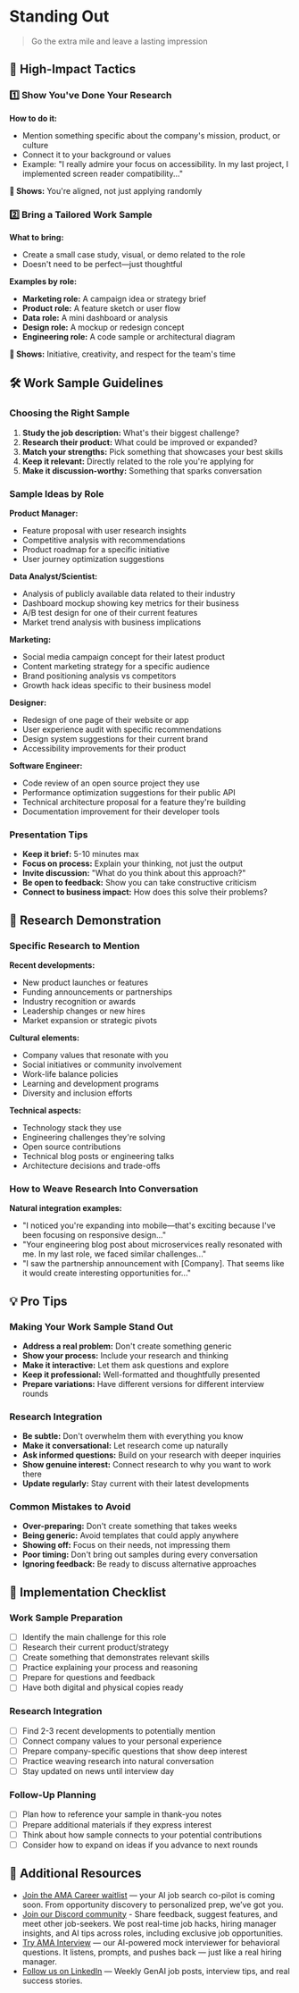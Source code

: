# Standing Out

> Go the extra mile and leave a lasting impression

## 🚀 High-Impact Tactics

### 1️⃣ Show You've Done Your Research

**How to do it:**
- Mention something specific about the company's mission, product, or culture
- Connect it to your background or values
- Example: "I really admire your focus on accessibility. In my last project, I implemented screen reader compatibility..."

**🎁 Shows:** You're aligned, not just applying randomly

### 2️⃣ Bring a Tailored Work Sample

**What to bring:**
- Create a small case study, visual, or demo related to the role
- Doesn't need to be perfect—just thoughtful

**Examples by role:**
- **Marketing role:** A campaign idea or strategy brief
- **Product role:** A feature sketch or user flow
- **Data role:** A mini dashboard or analysis
- **Design role:** A mockup or redesign concept
- **Engineering role:** A code sample or architectural diagram

**🎁 Shows:** Initiative, creativity, and respect for the team's time

## 🛠 Work Sample Guidelines

### Choosing the Right Sample
1. **Study the job description:** What's their biggest challenge?
2. **Research their product:** What could be improved or expanded?
3. **Match your strengths:** Pick something that showcases your best skills
4. **Keep it relevant:** Directly related to the role you're applying for
5. **Make it discussion-worthy:** Something that sparks conversation

### Sample Ideas by Role

**Product Manager:**
- Feature proposal with user research insights
- Competitive analysis with recommendations
- Product roadmap for a specific initiative
- User journey optimization suggestions

**Data Analyst/Scientist:**
- Analysis of publicly available data related to their industry
- Dashboard mockup showing key metrics for their business
- A/B test design for one of their current features
- Market trend analysis with business implications

**Marketing:**
- Social media campaign concept for their latest product
- Content marketing strategy for a specific audience
- Brand positioning analysis vs competitors
- Growth hack ideas specific to their business model

**Designer:**
- Redesign of one page of their website or app
- User experience audit with specific recommendations
- Design system suggestions for their current brand
- Accessibility improvements for their product

**Software Engineer:**
- Code review of an open source project they use
- Performance optimization suggestions for their public API
- Technical architecture proposal for a feature they're building
- Documentation improvement for their developer tools

### Presentation Tips
- **Keep it brief:** 5-10 minutes max
- **Focus on process:** Explain your thinking, not just the output
- **Invite discussion:** "What do you think about this approach?"
- **Be open to feedback:** Show you can take constructive criticism
- **Connect to business impact:** How does this solve their problems?

## 🎯 Research Demonstration

### Specific Research to Mention
**Recent developments:**
- New product launches or features
- Funding announcements or partnerships
- Industry recognition or awards
- Leadership changes or new hires
- Market expansion or strategic pivots

**Cultural elements:**
- Company values that resonate with you
- Social initiatives or community involvement
- Work-life balance policies
- Learning and development programs
- Diversity and inclusion efforts

**Technical aspects:**
- Technology stack they use
- Engineering challenges they're solving
- Open source contributions
- Technical blog posts or engineering talks
- Architecture decisions and trade-offs

### How to Weave Research Into Conversation
**Natural integration examples:**
- "I noticed you're expanding into mobile—that's exciting because I've been focusing on responsive design..."
- "Your engineering blog post about microservices really resonated with me. In my last role, we faced similar challenges..."
- "I saw the partnership announcement with [Company]. That seems like it would create interesting opportunities for..."

## 💡 Pro Tips

### Making Your Work Sample Stand Out
- **Address a real problem:** Don't create something generic
- **Show your process:** Include your research and thinking
- **Make it interactive:** Let them ask questions and explore
- **Keep it professional:** Well-formatted and thoughtfully presented
- **Prepare variations:** Have different versions for different interview rounds

### Research Integration
- **Be subtle:** Don't overwhelm them with everything you know
- **Make it conversational:** Let research come up naturally
- **Ask informed questions:** Build on your research with deeper inquiries
- **Show genuine interest:** Connect research to why you want to work there
- **Update regularly:** Stay current with their latest developments

### Common Mistakes to Avoid
- **Over-preparing:** Don't create something that takes weeks
- **Being generic:** Avoid templates that could apply anywhere
- **Showing off:** Focus on their needs, not impressing them
- **Poor timing:** Don't bring out samples during every conversation
- **Ignoring feedback:** Be ready to discuss alternative approaches

## 🎪 Implementation Checklist

### Work Sample Preparation
- [ ] Identify the main challenge for this role
- [ ] Research their current product/strategy
- [ ] Create something that demonstrates relevant skills
- [ ] Practice explaining your process and reasoning
- [ ] Prepare for questions and feedback
- [ ] Have both digital and physical copies ready

### Research Integration
- [ ] Find 2-3 recent developments to potentially mention
- [ ] Connect company values to your personal experience
- [ ] Prepare company-specific questions that show deep interest
- [ ] Practice weaving research into natural conversation
- [ ] Stay updated on news until interview day

### Follow-Up Planning
- [ ] Plan how to reference your sample in thank-you notes
- [ ] Prepare additional materials if they express interest
- [ ] Think about how sample connects to your potential contributions
- [ ] Consider how to expand on ideas if you advance to next rounds

## 🔗 Additional Resources

- [Join the AMA Career waitlist](https://amacareer.ai/) — your AI job search co-pilot is coming soon. From opportunity discovery to personalized prep, we’ve got you.
- [Join our Discord community](https://discord.gg/b48Cy828eN) - Share feedback, suggest features, and meet other job-seekers. We post real-time job hacks, hiring manager insights, and AI tips across roles, including exclusive job opportunities.
- [Try AMA Interview](https://www.amainterview.ai) — our AI-powered mock interviewer for behavioral questions. It listens, prompts, and pushes back — just like a real hiring manager.
- [Follow us on LinkedIn](https://www.linkedin.com/company/ama-career/) — Weekly GenAI job posts, interview tips, and real success stories.